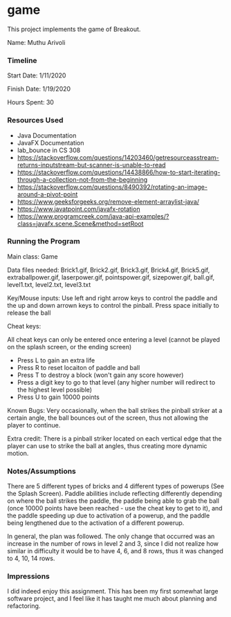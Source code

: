 game
====

This project implements the game of Breakout.

Name: Muthu Arivoli

### Timeline

Start Date: 1/11/2020

Finish Date: 1/19/2020

Hours Spent: 30

### Resources Used
* Java Documentation
* JavaFX Documentation
* lab_bounce in CS 308
* https://stackoverflow.com/questions/14203460/getresourceasstream-returns-inputstream-but-scanner-is-unable-to-read
* https://stackoverflow.com/questions/14438866/how-to-start-iterating-through-a-collection-not-from-the-beginning
* https://stackoverflow.com/questions/8490392/rotating-an-image-around-a-pivot-point
* https://www.geeksforgeeks.org/remove-element-arraylist-java/
* https://www.javatpoint.com/javafx-rotation
* https://www.programcreek.com/java-api-examples/?class=javafx.scene.Scene&method=setRoot




### Running the Program

Main class: Game

Data files needed: Brick1.gif, Brick2.gif, Brick3.gif, Brick4.gif, Brick5.gif, extraballpower.gif, laserpower.gif, pointspower.gif, sizepower.gif, ball.gif, level1.txt, level2.txt, level3.txt 

Key/Mouse inputs: Use left and right arrow keys to control the paddle and the up and down arrown keys to control the pinball. Press space initially to release the ball

Cheat keys: 

All cheat keys can only be entered once entering a level (cannot be played on the splash screen, or the ending screen)

* Press L to gain an extra life
* Press R to reset locaiton of paddle and ball
* Press T to destroy a block (won't gain any score however)
* Press a digit key to go to that level (any higher number will redirect to the highest level possible)
* Press U to gain 10000 points



Known Bugs: Very occasionally, when the ball strikes the pinball striker at a certain angle, the ball bounces out of the screen, thus not allowing the player to continue. 

Extra credit: There is a pinball striker located on each vertical edge that the player can use to strike the ball at angles, thus creating more dynamic motion.


### Notes/Assumptions
There are 5 different types of bricks and 4 different types of powerups (See the Splash Screen). Paddle abilities include reflecting differently depending on where the ball strikes the paddle, the paddle being able to grab the ball (once 10000 points have been reached - use the cheat key to get to it), and the paddle speeding up due to activation of a powerup, and the paddle being lengthened due to the activation of a different powerup.

In general, the plan was followed. The only change that occurred was an increase in the number of rows in level 2 and 3, since I did not realize how similar in difficulty it would be to have 4, 6, and 8 rows, thus it was changed to 4, 10, 14 rows. 

### Impressions

I did indeed enjoy this assignment. This has been my first somewhat large software project, and I feel like it has taught me much about planning and refactoring. 